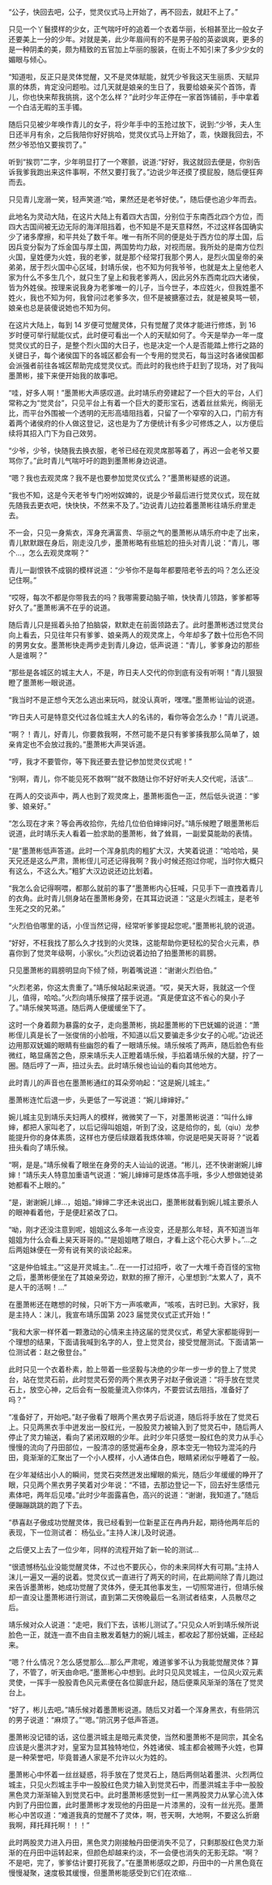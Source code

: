 “公子，快回去吧，公子，觉灵仪式马上开始了，再不回去，就赶不上了。”

只见一个丫鬟摸样的少女，正气喘吁吁的追着一个衣着华丽，长相甚至比一般女子还要美上一分的少年。对就是美，此少年眉间有的不是男子般的英姿飒爽，更多的是一种阴柔的美，颇为精致的五官加上华丽的服装，在街上不知引来了多少少女的媚眼与倾心。

“知道啦，反正只是灵体觉醒，又不是灵体赋能，就凭少爷我这天生丽质、天赋异禀的体质，肯定没问题啦。过几天就是娘亲的生日了，我要给娘亲买个首饰，青儿，你也快来帮我挑挑，这个怎么样？”此时少年正停在一家首饰铺前，手中拿着一个白洁无暇的玉手镯。

随后只见被少年唤作青儿的女子，将少年手中的玉抢过放下，说到:“少爷，夫人生日还半月有余，之后我陪你好好挑哈，觉灵仪式马上开始了，乖，快跟我回去，不然少爷恐怕又要挨罚了。” 

听到“挨罚”二字，少年明显打了一个寒颤，说道:“好好，我这就回去便是，你别告诉我爹我跑出来这件事啊，不然又要打我了。”边说少年还摸了摸屁股，随后便狂奔而去。

只见青儿宠溺一笑，轻声笑道:“哈，果然还是老爷好使。”，随后便也追少年而去。

此地名为灵动大陆，在这片大陆上有着四大古国，分别位于东南西北四个方位，而四大古国间被无边无际的海洋阻挡着，也不知是不是天意释然，不过这样各国确实少了诸多摩擦，和平共处了数千年。唯一有所不同的便是处于西方位的厚土国，后因兵变分裂为了烁金国与厚土国，两国势均力敌，对视而居。我所处的是南方位烈火国，皇姓便为火姓，我的老爹，就是那个经常打我那个男人，是烈火国皇帝的亲弟弟，居于烈火国中心区域，封靖乐侯，也不知为何我爷爷，也就是太上皇他老人家为什么不多生几个，就只生了皇上和我老爹两人，因此另外东西南北四大诸侯，皆为外姓侯。按理来说我身为老爹唯一的儿子，当今世子，本应姓火，但我姓墨不姓火，我也不知为何，我曾问过老爹多次，但不是被搪塞过去，就是被臭骂一顿，娘亲也总是装傻说她也不知为何。

在这片大陆上，每到 14 岁便可觉醒灵体，只有觉醒了灵体才能进行修炼，到 16 岁时便可举行赋能仪式，此时便可看出一个人的天赋如何了。今天是举办一年一度觉灵仪式的日子，是整个烈火国的大日子，也是决定一个人是否能踏上修行之路的关键日子，每个诸侯国下的各城区都会有一个专用的觉灵石，每当这时各诸侯国都会派强者前往各城区帮助完成觉灵仪式。而此时的我也终于赶到了现场，对了我叫墨萧彬，接下来便开始我的故事吧。

“哇，好多人啊！”墨萧彬大声感叹道。此时靖乐府旁建起了一个巨大的平台，人们常称之为“觉灵台”，只见平台上有着一个巨大的菱形宝石，透着丝丝紫光，绚丽无比，而平台外围被一个透明的无形高墙阻挡着，只留了一个窄窄的入口，门前方有着两个诸侯府的仆人做这登记，这也是为了方便统计有多少可修炼之人，以方便后续将其招入门下为自己效劳。

“少爷，少爷，快随我去换衣服，老爷已经在观灵席那等着了，再迟一会老爷又要骂你了。”此时青儿气喘吁吁的跑到墨萧彬身边说道。

“嗯？我也去观灵席？我不是也要参加觉灵仪式么？”墨萧彬疑惑的说道。

“我也不知，这是今天老爷专门吩咐奴婢的，说是少爷最后进行觉灵仪式，现在就先随我去更衣吧，快快快，不然来不及了。”边说青儿边拉着墨萧彬往靖乐府里走去。

不一会，只见一身紫衣，浑身充满富贵、华丽之气的墨萧彬从靖乐府中走了出来，青儿默默跟在身后，刚走没几步，墨萧彬略有些尴尬的扭头对青儿说：“青儿，哪个…，怎么去观灵席啊？”

青儿一副恨铁不成钢的模样说道：“少爷你不是每年都要陪老爷去的吗？怎么还没记住啊。”

“哎呀，每次不都是你带我去的吗？我哪需要动脑子嘛，快快青儿领路，爹爹都等好久了。”墨萧彬满不在乎的说道。

随后青儿只是摇着头拍了拍脑袋，默默走在前面领路去了。此时墨萧彬透过觉灵台向上看去，只见往年只有爹爹、娘亲两人的观灵席上，今年却多了数十位形色不同的男男女女。墨萧彬快走两步走到青儿身边，低声说道：“青儿，爹爹身边的那些人是谁啊？”

“那些是各城区的城主大人，不是，昨日夫人交代的你到底有没有听啊！”青儿狠狠瞪了墨萧彬一眼说道。

“我当时不是正想今天怎么逃出来玩吗，就没认真听，嘿嘿。”墨萧彬讪讪的说道。

“昨日夫人可是特意交代过各位城主大人的名讳的，看你等会怎么办！”青儿说道。

“啊？！青儿，好青儿，你要救我啊，不然可能不是只有爹爹揍我那么简单了，娘亲肯定也不会放过我的。”墨萧彬大声哭诉道。

“哼，我才不要管你，等下我还要去登记参加觉灵仪式呢！”

“别啊，青儿，你不能见死不救啊”“就不救随让你不好好听夫人交代呢，活该”…

在两人的交谈声中，两人也到了观灵席上，墨萧彬面色一正，然后低头说道：“爹爹、娘亲好。”

“怎么现在才来？等会再收拾你，先给几位伯伯婶婶问好。”靖乐候瞪了眼墨萧彬后说道，此时靖乐夫人看着一脸求助的墨萧彬，耸了耸肩，一副爱莫能助的表情。

“是”墨萧彬低声答道。此时一个浑身肌肉的粗犷大汉，大笑着说道：“哈哈哈，昊天兄还是这么严肃，萧彬侄儿可还记得我啊？我小时候还抱过你呢，当时你大概只有这么，不这么大。”粗犷大汉边说还边比划着。

“我怎么会记得啊喂，都那么就前的事了”墨萧彬内心狂喊，只见手下一直拽着青儿的衣角。此时青儿侧身站在墨萧彬身旁，在其耳边说道：“这是火烈城主，是老爷生死之交的兄弟。”

“火烈伯伯哪里的话，小侄当然记得，经常听爹爹提起您呢。”墨萧彬礼貌的说道。

“好好，不枉我找了那么久才找到的火灵珠，这能帮助你更轻松的契合火元素，恭喜你到了觉灵年级啊，小家伙。”火烈边说着边拍了拍墨萧彬的肩膀。

只见墨萧彬的肩膀明显向下倾了倾，咧着嘴说道：“谢谢火烈伯伯。”

“火烈老弟，你这太贵重了。”靖乐候站起来说道。“哎，昊天大哥，我就这一个侄儿，值得，哈哈。”火烈向靖乐候摆了摆手说道。“真是便宜这不省心的臭小子了。”靖乐候笑骂道。随后两人便缓缓坐下了。

这时一个身着颇为暴露的女子，走向墨萧彬，挑起墨萧彬的下巴妩媚的说道：“萧彬侄儿真是长了一张俊俏的小脸哦，不知道以后又要骗走多少女子的心呢。”边说还边用那双妩媚的眼睛有些幽怨的看了一眼靖乐候。靖乐候咳了两声，随后脸色有些微红，略显痛苦之色，原来靖乐夫人正瞪着靖乐候，手掐着靖乐候的大腿，拧了一圈。随后哼了一声，扭过头去。此时靖乐候也讪讪的看向其他地方。

此时青儿的声音也在墨萧彬通红的耳朵旁响起：“这是婉儿城主。”

墨萧彬连忙后退一步，头更低了一写说道：“婉儿婶婶好。”

婉儿城主见到靖乐夫妇两人的模样，微微笑了一下，对墨萧彬说道：“叫什么婶婶，都把人家叫老了，以后记得叫姐姐，听到了没，这是给你的，虬（qiu）龙参能提升你的身体素质，这样也方便后续跟着我炼体嘛，你说是吧昊天哥哥？”说着扭头看向了靖乐候。

“啊，是是。”靖乐候看了眼坐在身旁的夫人讪讪的说道。“彬儿，还不快谢谢婉儿婶婶！”靖乐夫人特意加重语气说道：“婉儿婶婶可是炼体高手哦，多少人想做她徒弟她都看不上眼的。”

“是，谢谢婉儿婶…，姐姐。”婶婶二字还未说出口，墨萧彬就看到婉儿城主要杀人的眼神看着他，于是便赶紧改了口。

“呦，刚才还没注意到呢，姐姐这么多年一点没变，还是那么年轻，真不知道当年姐姐为什么会看上昊天哥哥的。”“是姐姐瞎了眼白，才看上这个花心大萝卜。”…之后两姐妹便在一旁有说有笑的谈论起来。

“这是仲伯城主。”“这是开灵城主。”…在一一打过招呼，收了一大堆千奇百怪的宝物之后，墨萧彬便坐在了其娘亲旁边，默默的擦了擦汗，心里想到:“太累人了，真不是人干的活啊！…”

在墨萧彬还在瞎想的时候，只听下方一声咳嗽声，“咳咳，吉时已到。大家好，我是主持人：沫儿，我宣布靖乐国第 2023 届觉灵仪式正式开始！”

“我和大家一样怀着一颗激动的心情来主持这届的觉灵仪式，希望大家都能得到一个理想的结果，下面请我喊到名字的人，登上觉灵台，接受觉醒测试。下面请第一位测试者：赵之傲登台。”

此时只见一个衣着朴素，脸上带着一些坚毅与决绝的少年一步一步的登上了觉灵台，站在觉灵石前，此时觉灵石旁的两个黑衣男子对赵子傲说道：“将手放在觉灵石上，放空心神，之后会有一股能量流入你体内，不要尝试去阻挡，准备好了吗？”

“准备好了，开始吧。”赵子傲看了眼两个黑衣男子后说道，随后将手放在了觉灵石上。只见两黑衣手中迸发出一股红光，一股股灵力被输入到了觉灵石中，随后两人停止了灵力输送，看向了紧闭双眼的少年。此时少年只感觉一股红色的灵力从手心慢慢的流向了丹田部位，一股清凉的感觉遍布全身，原本空无一物较为混沌的丹田，竟渐渐的汇聚出了一个小人模样，小人通体白色，眼睛紧闭似乎睡着了一般。

在少年凝结出小人的瞬间，觉灵石突然迸发出耀眼的紫光，随后少年缓缓的睁开了眼，只见两个黑衣男子笑着对少年说：“不错，去那边登记一下，回去好生感悟元素体吧，两年后见喽。”此时少年面露喜色，高兴的说道：“谢谢，我知道了。”随后便蹦蹦跳跳的跑了下去。

“恭喜赵子傲成功觉醒灵体，我已经看到一位新星正在冉冉升起，期待他两年后的表现，下一位测试者： 杨弘业。”主持人沫儿及时说道。

之后便又上去了一位少年，同样的流程开始了新一轮的测试…

“很遗憾杨弘业没能觉醒灵体，不过也不要灰心，你的未来同样大有可期。”主持人沫儿一遍又一遍的说着。觉灵仪式一直进行了两天的时间，在此期间除了青儿跑过来告诉墨萧彬，她成功觉醒了灵体外，便无其他事发生，一切照常进行，但靖乐候却一直没让墨萧彬进行测试，直到第二天傍晚最后一名测试者结束，人员散尽之后。

靖乐候对众人说道：“走吧，我们下去，该彬儿测试了。”只见众人听到靖乐候所说脸色一正，就连一直不由自主散发着魅力的婉儿城主，都收起了那份妩媚，正经起来。

“嗯？什么情况？怎么感觉那么…那么严肃呢，难道爹爹不认为我能觉醒灵体？算了，不管了，听天由命吧。”墨萧彬心中想到。此时只见风灵城主，一位风火双元素灵使，一挥手一股股青色风元素便在各位脚底升起，随后便乘风渐渐的落在了觉灵台上。

“好了，彬儿去吧。”靖乐候对着墨萧彬说道。随后又对着一个浑身黑衣，有些阴沉的男子说道：“麻烦了。”“嗯。”阴沉男子低声答道。

墨萧彬没记错的话，这位墨洪城主是暗元素灵使，当然和墨萧彬不是同宗，其全名应该是火墨洪才对，皇室为显其独特地位，外姓诸侯、城主都会被赐予火姓，也算是一种荣誉吧，毕竟普通人家是不允许以火为姓的。

墨萧彬心中怀着一丝丝疑惑，将手放在了觉灵石上，随后两侧站着墨洪、火烈两位城主，只见火烈城主手中一股股红色灵力输入到觉灵石中，而墨洪城主手中一股股黑色灵力渐渐输入到觉灵石中。此时墨萧彬感觉到一红一黑两股灵力从掌心流入体内到了丹田位置，此时墨萧彬才发现他的丹田是一片漆黑的，没有一丝光亮。墨萧彬心中苦叹道：“难道我真的觉醒不了灵体，啊，苍天啊，大地啊，不要这么折磨我啊，拜托拜托啊！！！”

此时两股灵力进入丹田，黑色灵力刚接触丹田便消失不见了，只剩那股红色灵力渐渐的在丹田中运转起来，但颜色却越来约淡，不一会便也消失的无影无踪。“啊？不是吧，完了，爹爹估计要打死我了。”在墨萧彬感叹之即，丹田中的一片黑色竟在慢慢凝聚，速度极其缓慢，但墨萧彬能感受到它们在浓缩…











